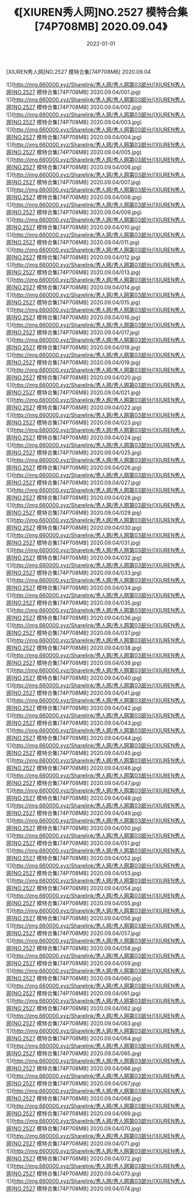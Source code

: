﻿---
layout: post
title:  《[XIUREN秀人网]NO.2527 模特合集[74P708MB] 2020.09.04》
date:   2022-01-01
img: http://img.660000.xyz/Sharelink/秀人网/秀人网第03部分/[XIUREN秀人网]NO.2527 模特合集[74P708MB] 2020.09.04/000.jpg
categories: [美女, 清纯, 唯美]
---

[XIUREN秀人网]NO.2527 模特合集[74P708MB] 2020.09.04

 ![](http://img.660000.xyz/Sharelink/秀人网/秀人网第03部分/[XIUREN秀人网]NO.2527 模特合集[74P708MB] 2020.09.04/001.jpg) <br>![](http://img.660000.xyz/Sharelink/秀人网/秀人网第03部分/[XIUREN秀人网]NO.2527 模特合集[74P708MB] 2020.09.04/002.jpg) <br>![](http://img.660000.xyz/Sharelink/秀人网/秀人网第03部分/[XIUREN秀人网]NO.2527 模特合集[74P708MB] 2020.09.04/003.jpg) <br>![](http://img.660000.xyz/Sharelink/秀人网/秀人网第03部分/[XIUREN秀人网]NO.2527 模特合集[74P708MB] 2020.09.04/004.jpg) <br>![](http://img.660000.xyz/Sharelink/秀人网/秀人网第03部分/[XIUREN秀人网]NO.2527 模特合集[74P708MB] 2020.09.04/005.jpg) <br>![](http://img.660000.xyz/Sharelink/秀人网/秀人网第03部分/[XIUREN秀人网]NO.2527 模特合集[74P708MB] 2020.09.04/006.jpg) <br>![](http://img.660000.xyz/Sharelink/秀人网/秀人网第03部分/[XIUREN秀人网]NO.2527 模特合集[74P708MB] 2020.09.04/007.jpg) <br>![](http://img.660000.xyz/Sharelink/秀人网/秀人网第03部分/[XIUREN秀人网]NO.2527 模特合集[74P708MB] 2020.09.04/008.jpg) <br>![](http://img.660000.xyz/Sharelink/秀人网/秀人网第03部分/[XIUREN秀人网]NO.2527 模特合集[74P708MB] 2020.09.04/009.jpg) <br>![](http://img.660000.xyz/Sharelink/秀人网/秀人网第03部分/[XIUREN秀人网]NO.2527 模特合集[74P708MB] 2020.09.04/010.jpg) <br>![](http://img.660000.xyz/Sharelink/秀人网/秀人网第03部分/[XIUREN秀人网]NO.2527 模特合集[74P708MB] 2020.09.04/011.jpg) <br>![](http://img.660000.xyz/Sharelink/秀人网/秀人网第03部分/[XIUREN秀人网]NO.2527 模特合集[74P708MB] 2020.09.04/012.jpg) <br>![](http://img.660000.xyz/Sharelink/秀人网/秀人网第03部分/[XIUREN秀人网]NO.2527 模特合集[74P708MB] 2020.09.04/013.jpg) <br>![](http://img.660000.xyz/Sharelink/秀人网/秀人网第03部分/[XIUREN秀人网]NO.2527 模特合集[74P708MB] 2020.09.04/014.jpg) <br>![](http://img.660000.xyz/Sharelink/秀人网/秀人网第03部分/[XIUREN秀人网]NO.2527 模特合集[74P708MB] 2020.09.04/015.jpg) <br>![](http://img.660000.xyz/Sharelink/秀人网/秀人网第03部分/[XIUREN秀人网]NO.2527 模特合集[74P708MB] 2020.09.04/016.jpg) <br>![](http://img.660000.xyz/Sharelink/秀人网/秀人网第03部分/[XIUREN秀人网]NO.2527 模特合集[74P708MB] 2020.09.04/017.jpg) <br>![](http://img.660000.xyz/Sharelink/秀人网/秀人网第03部分/[XIUREN秀人网]NO.2527 模特合集[74P708MB] 2020.09.04/018.jpg) <br>![](http://img.660000.xyz/Sharelink/秀人网/秀人网第03部分/[XIUREN秀人网]NO.2527 模特合集[74P708MB] 2020.09.04/019.jpg) <br>![](http://img.660000.xyz/Sharelink/秀人网/秀人网第03部分/[XIUREN秀人网]NO.2527 模特合集[74P708MB] 2020.09.04/020.jpg) <br>![](http://img.660000.xyz/Sharelink/秀人网/秀人网第03部分/[XIUREN秀人网]NO.2527 模特合集[74P708MB] 2020.09.04/021.jpg) <br>![](http://img.660000.xyz/Sharelink/秀人网/秀人网第03部分/[XIUREN秀人网]NO.2527 模特合集[74P708MB] 2020.09.04/022.jpg) <br>![](http://img.660000.xyz/Sharelink/秀人网/秀人网第03部分/[XIUREN秀人网]NO.2527 模特合集[74P708MB] 2020.09.04/023.jpg) <br>![](http://img.660000.xyz/Sharelink/秀人网/秀人网第03部分/[XIUREN秀人网]NO.2527 模特合集[74P708MB] 2020.09.04/024.jpg) <br>![](http://img.660000.xyz/Sharelink/秀人网/秀人网第03部分/[XIUREN秀人网]NO.2527 模特合集[74P708MB] 2020.09.04/025.jpg) <br>![](http://img.660000.xyz/Sharelink/秀人网/秀人网第03部分/[XIUREN秀人网]NO.2527 模特合集[74P708MB] 2020.09.04/026.jpg) <br>![](http://img.660000.xyz/Sharelink/秀人网/秀人网第03部分/[XIUREN秀人网]NO.2527 模特合集[74P708MB] 2020.09.04/027.jpg) <br>![](http://img.660000.xyz/Sharelink/秀人网/秀人网第03部分/[XIUREN秀人网]NO.2527 模特合集[74P708MB] 2020.09.04/028.jpg) <br>![](http://img.660000.xyz/Sharelink/秀人网/秀人网第03部分/[XIUREN秀人网]NO.2527 模特合集[74P708MB] 2020.09.04/029.jpg) <br>![](http://img.660000.xyz/Sharelink/秀人网/秀人网第03部分/[XIUREN秀人网]NO.2527 模特合集[74P708MB] 2020.09.04/030.jpg) <br>![](http://img.660000.xyz/Sharelink/秀人网/秀人网第03部分/[XIUREN秀人网]NO.2527 模特合集[74P708MB] 2020.09.04/031.jpg) <br>![](http://img.660000.xyz/Sharelink/秀人网/秀人网第03部分/[XIUREN秀人网]NO.2527 模特合集[74P708MB] 2020.09.04/032.jpg) <br>![](http://img.660000.xyz/Sharelink/秀人网/秀人网第03部分/[XIUREN秀人网]NO.2527 模特合集[74P708MB] 2020.09.04/033.jpg) <br>![](http://img.660000.xyz/Sharelink/秀人网/秀人网第03部分/[XIUREN秀人网]NO.2527 模特合集[74P708MB] 2020.09.04/034.jpg) <br>![](http://img.660000.xyz/Sharelink/秀人网/秀人网第03部分/[XIUREN秀人网]NO.2527 模特合集[74P708MB] 2020.09.04/035.jpg) <br>![](http://img.660000.xyz/Sharelink/秀人网/秀人网第03部分/[XIUREN秀人网]NO.2527 模特合集[74P708MB] 2020.09.04/036.jpg) <br>![](http://img.660000.xyz/Sharelink/秀人网/秀人网第03部分/[XIUREN秀人网]NO.2527 模特合集[74P708MB] 2020.09.04/037.jpg) <br>![](http://img.660000.xyz/Sharelink/秀人网/秀人网第03部分/[XIUREN秀人网]NO.2527 模特合集[74P708MB] 2020.09.04/038.jpg) <br>![](http://img.660000.xyz/Sharelink/秀人网/秀人网第03部分/[XIUREN秀人网]NO.2527 模特合集[74P708MB] 2020.09.04/039.jpg) <br>![](http://img.660000.xyz/Sharelink/秀人网/秀人网第03部分/[XIUREN秀人网]NO.2527 模特合集[74P708MB] 2020.09.04/040.jpg) <br>![](http://img.660000.xyz/Sharelink/秀人网/秀人网第03部分/[XIUREN秀人网]NO.2527 模特合集[74P708MB] 2020.09.04/041.jpg) <br>![](http://img.660000.xyz/Sharelink/秀人网/秀人网第03部分/[XIUREN秀人网]NO.2527 模特合集[74P708MB] 2020.09.04/042.jpg) <br>![](http://img.660000.xyz/Sharelink/秀人网/秀人网第03部分/[XIUREN秀人网]NO.2527 模特合集[74P708MB] 2020.09.04/043.jpg) <br>![](http://img.660000.xyz/Sharelink/秀人网/秀人网第03部分/[XIUREN秀人网]NO.2527 模特合集[74P708MB] 2020.09.04/044.jpg) <br>![](http://img.660000.xyz/Sharelink/秀人网/秀人网第03部分/[XIUREN秀人网]NO.2527 模特合集[74P708MB] 2020.09.04/045.jpg) <br>![](http://img.660000.xyz/Sharelink/秀人网/秀人网第03部分/[XIUREN秀人网]NO.2527 模特合集[74P708MB] 2020.09.04/046.jpg) <br>![](http://img.660000.xyz/Sharelink/秀人网/秀人网第03部分/[XIUREN秀人网]NO.2527 模特合集[74P708MB] 2020.09.04/047.jpg) <br>![](http://img.660000.xyz/Sharelink/秀人网/秀人网第03部分/[XIUREN秀人网]NO.2527 模特合集[74P708MB] 2020.09.04/048.jpg) <br>![](http://img.660000.xyz/Sharelink/秀人网/秀人网第03部分/[XIUREN秀人网]NO.2527 模特合集[74P708MB] 2020.09.04/049.jpg) <br>![](http://img.660000.xyz/Sharelink/秀人网/秀人网第03部分/[XIUREN秀人网]NO.2527 模特合集[74P708MB] 2020.09.04/050.jpg) <br>![](http://img.660000.xyz/Sharelink/秀人网/秀人网第03部分/[XIUREN秀人网]NO.2527 模特合集[74P708MB] 2020.09.04/051.jpg) <br>![](http://img.660000.xyz/Sharelink/秀人网/秀人网第03部分/[XIUREN秀人网]NO.2527 模特合集[74P708MB] 2020.09.04/052.jpg) <br>![](http://img.660000.xyz/Sharelink/秀人网/秀人网第03部分/[XIUREN秀人网]NO.2527 模特合集[74P708MB] 2020.09.04/053.jpg) <br>![](http://img.660000.xyz/Sharelink/秀人网/秀人网第03部分/[XIUREN秀人网]NO.2527 模特合集[74P708MB] 2020.09.04/054.jpg) <br>![](http://img.660000.xyz/Sharelink/秀人网/秀人网第03部分/[XIUREN秀人网]NO.2527 模特合集[74P708MB] 2020.09.04/055.jpg) <br>![](http://img.660000.xyz/Sharelink/秀人网/秀人网第03部分/[XIUREN秀人网]NO.2527 模特合集[74P708MB] 2020.09.04/056.jpg) <br>![](http://img.660000.xyz/Sharelink/秀人网/秀人网第03部分/[XIUREN秀人网]NO.2527 模特合集[74P708MB] 2020.09.04/057.jpg) <br>![](http://img.660000.xyz/Sharelink/秀人网/秀人网第03部分/[XIUREN秀人网]NO.2527 模特合集[74P708MB] 2020.09.04/058.jpg) <br>![](http://img.660000.xyz/Sharelink/秀人网/秀人网第03部分/[XIUREN秀人网]NO.2527 模特合集[74P708MB] 2020.09.04/059.jpg) <br>![](http://img.660000.xyz/Sharelink/秀人网/秀人网第03部分/[XIUREN秀人网]NO.2527 模特合集[74P708MB] 2020.09.04/060.jpg) <br>![](http://img.660000.xyz/Sharelink/秀人网/秀人网第03部分/[XIUREN秀人网]NO.2527 模特合集[74P708MB] 2020.09.04/061.jpg) <br>![](http://img.660000.xyz/Sharelink/秀人网/秀人网第03部分/[XIUREN秀人网]NO.2527 模特合集[74P708MB] 2020.09.04/062.jpg) <br>![](http://img.660000.xyz/Sharelink/秀人网/秀人网第03部分/[XIUREN秀人网]NO.2527 模特合集[74P708MB] 2020.09.04/063.jpg) <br>![](http://img.660000.xyz/Sharelink/秀人网/秀人网第03部分/[XIUREN秀人网]NO.2527 模特合集[74P708MB] 2020.09.04/064.jpg) <br>![](http://img.660000.xyz/Sharelink/秀人网/秀人网第03部分/[XIUREN秀人网]NO.2527 模特合集[74P708MB] 2020.09.04/065.jpg) <br>![](http://img.660000.xyz/Sharelink/秀人网/秀人网第03部分/[XIUREN秀人网]NO.2527 模特合集[74P708MB] 2020.09.04/066.jpg) <br>![](http://img.660000.xyz/Sharelink/秀人网/秀人网第03部分/[XIUREN秀人网]NO.2527 模特合集[74P708MB] 2020.09.04/067.jpg) <br>![](http://img.660000.xyz/Sharelink/秀人网/秀人网第03部分/[XIUREN秀人网]NO.2527 模特合集[74P708MB] 2020.09.04/068.jpg) <br>![](http://img.660000.xyz/Sharelink/秀人网/秀人网第03部分/[XIUREN秀人网]NO.2527 模特合集[74P708MB] 2020.09.04/069.jpg) <br>![](http://img.660000.xyz/Sharelink/秀人网/秀人网第03部分/[XIUREN秀人网]NO.2527 模特合集[74P708MB] 2020.09.04/070.jpg) <br>![](http://img.660000.xyz/Sharelink/秀人网/秀人网第03部分/[XIUREN秀人网]NO.2527 模特合集[74P708MB] 2020.09.04/071.jpg) <br>![](http://img.660000.xyz/Sharelink/秀人网/秀人网第03部分/[XIUREN秀人网]NO.2527 模特合集[74P708MB] 2020.09.04/072.jpg) <br>![](http://img.660000.xyz/Sharelink/秀人网/秀人网第03部分/[XIUREN秀人网]NO.2527 模特合集[74P708MB] 2020.09.04/073.jpg) <br>![](http://img.660000.xyz/Sharelink/秀人网/秀人网第03部分/[XIUREN秀人网]NO.2527 模特合集[74P708MB] 2020.09.04/074.jpg) <br>